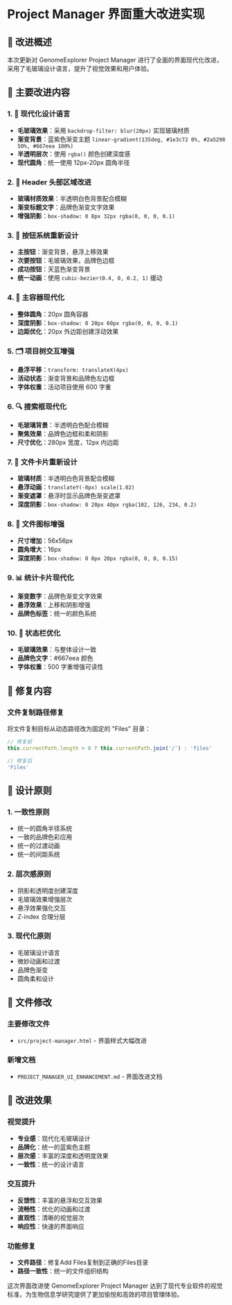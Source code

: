 # Project Manager 界面重大改进实现

## 🎨 改进概述

本次更新对 GenomeExplorer Project Manager 进行了全面的界面现代化改进，采用了毛玻璃设计语言，提升了视觉效果和用户体验。

## 🌟 主要改进内容

### 1. 🎨 现代化设计语言
- **毛玻璃效果**：采用 `backdrop-filter: blur(20px)` 实现玻璃材质
- **渐变背景**：蓝紫色渐变主题 `linear-gradient(135deg, #1e3c72 0%, #2a5298 50%, #667eea 100%)`
- **半透明层次**：使用 `rgba()` 颜色创建深度感
- **现代圆角**：统一使用 12px-20px 圆角半径

### 2. 🔧 Header 头部区域改进
- **玻璃材质效果**：半透明白色背景配合模糊
- **渐变标题文字**：品牌色渐变文字效果
- **增强阴影**：`box-shadow: 0 8px 32px rgba(0, 0, 0, 0.1)`

### 3. 🎯 按钮系统重新设计
- **主按钮**：渐变背景，悬浮上移效果
- **次要按钮**：毛玻璃效果，品牌色边框
- **成功按钮**：天蓝色渐变背景
- **统一动画**：使用 `cubic-bezier(0.4, 0, 0.2, 1)` 缓动

### 4. 📱 主容器现代化
- **整体圆角**：20px 圆角容器
- **深度阴影**：`box-shadow: 0 20px 60px rgba(0, 0, 0, 0.1)`
- **边距优化**：20px 外边距创建浮动效果

### 5. 🗂️ 项目树交互增强
- **悬浮平移**：`transform: translateX(4px)`
- **活动状态**：渐变背景和品牌色左边框
- **字体权重**：活动项目使用 600 字重

### 6. 🔍 搜索框现代化
- **毛玻璃背景**：半透明白色配合模糊
- **聚焦效果**：品牌色边框和柔和阴影
- **尺寸优化**：280px 宽度，12px 内边距

### 7. 📄 文件卡片重新设计
- **玻璃材质**：半透明白色背景配合模糊
- **悬浮动画**：`translateY(-8px) scale(1.02)`
- **渐变遮罩**：悬浮时显示品牌色渐变遮罩
- **深度阴影**：`box-shadow: 0 20px 40px rgba(102, 126, 234, 0.2)`

### 8. 🎯 文件图标增强
- **尺寸增加**：56x56px
- **圆角增大**：16px
- **深度阴影**：`box-shadow: 0 8px 20px rgba(0, 0, 0, 0.15)`

### 9. 📊 统计卡片现代化
- **渐变数字**：品牌色渐变文字效果
- **悬浮效果**：上移和阴影增强
- **品牌色标签**：统一的颜色系统

### 10. 📍 状态栏优化
- **毛玻璃效果**：与整体设计一致
- **品牌色文字**：#667eea 颜色
- **字体权重**：500 字重增强可读性

## 🔧 修复内容

### 文件复制路径修复
将文件复制目标从动态路径改为固定的 "Files" 目录：
```javascript
// 修复前
this.currentPath.length > 0 ? this.currentPath.join('/') : 'files'

// 修复后  
'Files'
```

## 🎨 设计原则

### 1. 一致性原则
- 统一的圆角半径系统
- 一致的品牌色彩应用
- 统一的过渡动画
- 统一的间距系统

### 2. 层次感原则
- 阴影和透明度创建深度
- 毛玻璃效果增强层次
- 悬浮效果强化交互
- Z-index 合理分层

### 3. 现代化原则
- 毛玻璃设计语言
- 微妙动画和过渡
- 品牌色渐变
- 圆角柔和设计

## 📁 文件修改

### 主要修改文件
- `src/project-manager.html` - 界面样式大幅改进

### 新增文档
- `PROJECT_MANAGER_UI_ENHANCEMENT.md` - 界面改进文档

## 🎉 改进效果

### 视觉提升
- **专业感**：现代化毛玻璃设计
- **品牌化**：统一的蓝紫色主题
- **层次感**：丰富的深度和透明度效果
- **一致性**：统一的设计语言

### 交互提升
- **反馈性**：丰富的悬浮和交互效果
- **流畅性**：优化的动画和过渡
- **直观性**：清晰的视觉层次
- **响应性**：快速的界面响应

### 功能修复
- **文件路径**：修复Add Files复制到正确的Files目录
- **路径一致性**：统一的文件组织结构

这次界面改进使 GenomeExplorer Project Manager 达到了现代专业软件的视觉标准，为生物信息学研究提供了更加愉悦和高效的项目管理体验。 